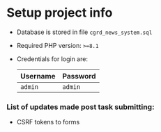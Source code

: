 
# Setup project info

- Database is stored in file `cgrd_news_system.sql`
- Required PHP version: `>=8.1`
- Credentials for login are:

  | Username  | Password |
  | :-------- | :------- |
  | `admin`   | `admin`  |

### List of updates made post task submitting:
- CSRF tokens to forms
